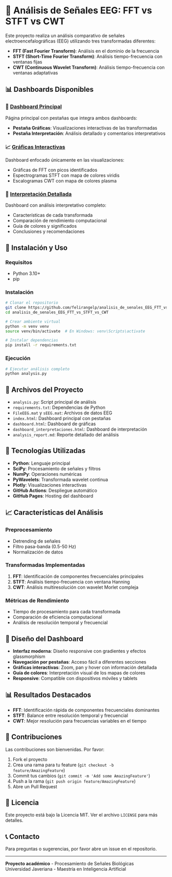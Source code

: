 # 🧠 Análisis de Señales EEG: FFT vs STFT vs CWT

Este proyecto realiza un análisis comparativo de señales electroencefalográficas (EEG) utilizando tres transformadas diferentes:

- **FFT (Fast Fourier Transform)**: Análisis en el dominio de la frecuencia
- **STFT (Short-Time Fourier Transform)**: Análisis tiempo-frecuencia con ventanas fijas
- **CWT (Continuous Wavelet Transform)**: Análisis tiempo-frecuencia con ventanas adaptativas

## 📊 Dashboards Disponibles

### 🎯 [Dashboard Principal](https://felirangelp.github.io/analisis_de_senales_EEG_FTT_vs_STFT_vs_CWT/)
Página principal con pestañas que integra ambos dashboards:
- **Pestaña Gráficas**: Visualizaciones interactivas de las transformadas
- **Pestaña Interpretación**: Análisis detallado y comentarios interpretativos

### 📈 [Gráficas Interactivas](https://felirangelp.github.io/analisis_de_senales_EEG_FTT_vs_STFT_vs_CWT/dashboard.html)
Dashboard enfocado únicamente en las visualizaciones:
- Gráficas de FFT con picos identificados
- Espectrogramas STFT con mapa de colores viridis
- Escalogramas CWT con mapa de colores plasma

### 📝 [Interpretación Detallada](https://felirangelp.github.io/analisis_de_senales_EEG_FTT_vs_STFT_vs_CWT/dashboard_interpretaciones.html)
Dashboard con análisis interpretativo completo:
- Características de cada transformada
- Comparación de rendimiento computacional
- Guía de colores y significados
- Conclusiones y recomendaciones

## 🚀 Instalación y Uso

### Requisitos
- Python 3.10+
- pip

### Instalación
```bash
# Clonar el repositorio
git clone https://github.com/felirangelp/analisis_de_senales_EEG_FTT_vs_STFT_vs_CWT.git
cd analisis_de_senales_EEG_FTT_vs_STFT_vs_CWT

# Crear ambiente virtual
python -m venv venv
source venv/bin/activate  # En Windows: venv\Scripts\activate

# Instalar dependencias
pip install -r requirements.txt
```

### Ejecución
```bash
# Ejecutar análisis completo
python analysis.py
```

## 📁 Archivos del Proyecto

- `analysis.py`: Script principal de análisis
- `requirements.txt`: Dependencias de Python
- `FileEEG.mat` y `sEEG.mat`: Archivos de datos EEG
- `index.html`: Dashboard principal con pestañas
- `dashboard.html`: Dashboard de gráficas
- `dashboard_interpretaciones.html`: Dashboard de interpretación
- `analysis_report.md`: Reporte detallado del análisis

## 🔧 Tecnologías Utilizadas

- **Python**: Lenguaje principal
- **SciPy**: Procesamiento de señales y filtros
- **NumPy**: Operaciones numéricas
- **PyWavelets**: Transformada wavelet continua
- **Plotly**: Visualizaciones interactivas
- **GitHub Actions**: Despliegue automático
- **GitHub Pages**: Hosting del dashboard

## 📈 Características del Análisis

### Preprocesamiento
- Detrending de señales
- Filtro pasa-banda (0.5-50 Hz)
- Normalización de datos

### Transformadas Implementadas
1. **FFT**: Identificación de componentes frecuenciales principales
2. **STFT**: Análisis tiempo-frecuencia con ventana Hanning
3. **CWT**: Análisis multiresolución con wavelet Morlet compleja

### Métricas de Rendimiento
- Tiempo de procesamiento para cada transformada
- Comparación de eficiencia computacional
- Análisis de resolución temporal y frecuencial

## 🎨 Diseño del Dashboard

- **Interfaz moderna**: Diseño responsive con gradientes y efectos glassmorphism
- **Navegación por pestañas**: Acceso fácil a diferentes secciones
- **Gráficas interactivas**: Zoom, pan y hover con información detallada
- **Guía de colores**: Interpretación visual de los mapas de colores
- **Responsive**: Compatible con dispositivos móviles y tablets

## 📊 Resultados Destacados

- **FFT**: Identificación rápida de componentes frecuenciales dominantes
- **STFT**: Balance entre resolución temporal y frecuencial
- **CWT**: Mejor resolución para frecuencias variables en el tiempo

## 🤝 Contribuciones

Las contribuciones son bienvenidas. Por favor:
1. Fork el proyecto
2. Crea una rama para tu feature (`git checkout -b feature/AmazingFeature`)
3. Commit tus cambios (`git commit -m 'Add some AmazingFeature'`)
4. Push a la rama (`git push origin feature/AmazingFeature`)
5. Abre un Pull Request

## 📄 Licencia

Este proyecto está bajo la Licencia MIT. Ver el archivo `LICENSE` para más detalles.

## 📞 Contacto

Para preguntas o sugerencias, por favor abre un issue en el repositorio.

---

**Proyecto académico** - Procesamiento de Señales Biológicas  
Universidad Javeriana - Maestría en Inteligencia Artificial